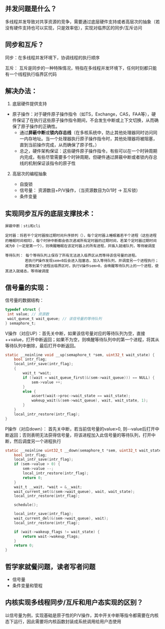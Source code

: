 


## 并发问题是什么？

多线程并发导致对共享资源的竞争，需要通过底层硬件支持或者高层次的抽象（若没有硬件支持也可以实现，只是效率低），实现对临界区的同步/互斥访问

## 同步和互斥？

同步：在多线程并发环境下，协调线程的执行顺序

互斥： 互斥是同步的一种特殊情况，特指在多线程并发环境下，任何时刻都只能有一个线程执行临界区代码


## 解决办法：

1. 底层硬件提供支持
    
* 原子操作：对于硬件原子操作指令（如TS，Exchange，CAS，FAA等），硬件保证了在执行这些原子操作指令期间，不会发生中断或上下文切换，从而确保了原子操作的正确性。
    * 通过**屏蔽中断**或**锁内存总线**（在多核系统中，防止其他处理器同时访问同一内存地址。当一个处理器执行原子操作指令时，其他处理器将被阻塞，直到当前操作完成，从而确保了原子性。） 
    * 总之，硬件架构保证：这些硬件原子操作指令，有些可以在一个时钟周期内完成，有些尽管需要多个时钟周期，但硬件通过屏蔽中断或者锁内存总线的机制保证该指令的原子性

2. 高层次的编程抽象
    
    * 自旋锁
    * 信号量： 资源数目+P/V操作，（当资源数目为0/1时 -> 互斥锁）
    * 条件变量


## 实现同步互斥的底层支撑技术：
    
    屏蔽中断：sti和cli
    
    定时器：将若干个定时器按过期时间升序排列（），每个定时器上睡眠着若干个进程（这些进程的睡眠时间相同），每个时钟中断都会依次递减所有定时器的过期时间，若某个定时器过期时间减为0（一定是第一个），则唤醒睡眠在该定时器上的所有进程，并插入就绪队列，等待被调度
    
    等待队列： 每个等待队列上保存了所有无法进入临界区从而等待该信号量的进程。
             若执行P操作发现sem<0后会进入阻塞态，加入等待队列，并调度另一个进程执行；
             若等到某个进程出临界区时，执行V操作sem>0，会唤醒等待队列上的一个进程，使其进入就绪态，等待被调度


## 信号量的实现：

信号量的数据结构：
```c
typedef struct {
 int value; // 资源数
 wait_queue_t wait_queue; // 该信号量的等待队列
} semaphore_t;
```

V操作（对应UP）：首先关中断，如果该信号量对应的等待队列为空，直接++value，打开中断返回；如果不为空，则唤醒等待队列中的第一个进程，将其从等待队列中删除，最后打开中断返回。
```c
static __noinline void __up(semaphore_t *sem, uint32_t wait_state) {
    bool intr_flag;
    local_intr_save(intr_flag);
    {
        wait_t *wait;
        if ((wait = wait_queue_first(&(sem->wait_queue))) == NULL) {
            sem->value ++;
        }
        else {
            assert(wait->proc->wait_state == wait_state);
            wakeup_wait(&(sem->wait_queue), wait, wait_state, 1);
        }
    }
    local_intr_restore(intr_flag);
}
```

P操作（对应down）： 首先关中断，若当前信号量的value>0, 则--value后打开中断返回；否则表明无法获得信号量，将该进程加入此信号量的等待队列，打开中断，然后调度另一个进程执行
```c
static __noinline uint32_t __down(semaphore_t *sem, uint32_t wait_state) {
    bool intr_flag;
    local_intr_save(intr_flag);
    if (sem->value > 0) {
        sem->value --;
        local_intr_restore(intr_flag);
        return 0;
    }
    wait_t __wait, *wait = &__wait;
    wait_current_set(&(sem->wait_queue), wait, wait_state);
    local_intr_restore(intr_flag);

    schedule();

    local_intr_save(intr_flag);
    wait_current_del(&(sem->wait_queue), wait);
    local_intr_restore(intr_flag);

    if (wait->wakeup_flags != wait_state) {
        return wait->wakeup_flags;
    }
    return 0;
}
```





## 哲学家就餐问题，读者写者问题

* 信号量
* 条件变量和管程



## 内核实现多线程同步/互斥和用户态实现的区别？

以信号量为例，实现基础是原子性的P/V操作，其中开关中断等指令都需要在内核态下运行，因此需要将内核函数封装成系统调用给用户态使用









